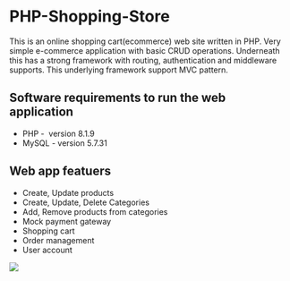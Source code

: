 # PHP-Shopping-Store
This is an online shopping cart(ecommerce) web site written in PHP. Very simple e-commerce application with basic CRUD operations. Underneath this has a strong framework with routing, authentication and middleware supports. This underlying framework support MVC pattern. 

## Software requirements to run the web application
* PHP -  version 8.1.9
* MySQL - version 5.7.31

## Web app featuers
* Create, Update products
* Create, Update, Delete Categories
* Add, Remove products from categories
* Mock payment gateway
* Shopping cart
* Order management
* User account
<img src='https://github.com/samadpls'/>
